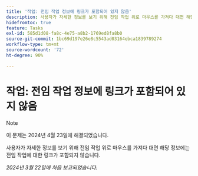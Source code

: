 ```yaml
---
title: '작업: 전임 작업 정보에 링크가 포함되어 있지 않음'
description: 사용자가 자세한 정보를 보기 위해 전임 작업 위로 마우스를 가져다 대면 해당 정보에는 전임 작업에 대한 링크가 포함되지 않습니다.
hidefromtoc: true
feature: Tasks
exl-id: 585d1d08-fa8c-4e75-a8b2-1769ed8fa8b0
source-git-commit: 1bc69d197e26e8c5543ad03164ebca1839789274
workflow-type: tm+mt
source-wordcount: '72'
ht-degree: 90%

---
```


# 작업: 전임 작업 정보에 링크가 포함되어 있지 않음

>[!NOTE]
>
>이 문제는 2024년 4월 23일에 해결되었습니다.

사용자가 자세한 정보를 보기 위해 전임 작업 위로 마우스를 가져다 대면 해당 정보에는 전임 작업에 대한 링크가 포함되지 않습니다.

_2024년 3월 22일에 처음 보고되었습니다._
